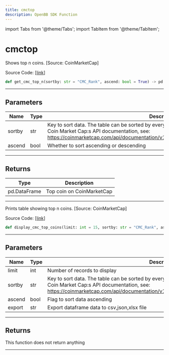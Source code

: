 ```yaml
---
title: cmctop
description: OpenBB SDK Function
---
```


import Tabs from '@theme/Tabs';
import TabItem from '@theme/TabItem';

# cmctop

<Tabs>
<TabItem value="model" label="Model" default>

Shows top n coins. [Source: CoinMarketCap]

Source Code: [[link](https://github.com/OpenBB-finance/OpenBBTerminal/tree/main/openbb_terminal/cryptocurrency/discovery/coinmarketcap_model.py#L27)]

```python
def get_cmc_top_n(sortby: str = "CMC_Rank", ascend: bool = True) -> pd.DataFrame
```
---
## Parameters

| Name | Type | Description | Default | Optional |
| ---- | ---- | ----------- | ------- | -------- |
| sortby | str | Key to sort data. The table can be sorted by every of its columns. Refer to<br/>Coin Market Cap:s API documentation, see:<br/>https://coinmarketcap.com/api/documentation/v1/#operation/getV1CryptocurrencyListingsLatest | CMC_Rank | True |
| ascend | bool | Whether to sort ascending or descending | True | True |

---
## Returns

| Type | Description |
| ---- | ----------- |
| pd.DataFrame | Top coin on CoinMarketCap |

---


</TabItem>
<TabItem value="view" label="View">

Prints table showing top n coins. [Source: CoinMarketCap]

Source Code: [[link](https://github.com/OpenBB-finance/OpenBBTerminal/tree/main/openbb_terminal/cryptocurrency/discovery/coinmarketcap_view.py#L17)]

```python
def display_cmc_top_coins(limit: int = 15, sortby: str = "CMC_Rank", ascend: bool = True, export: str = "") -> None
```
---
## Parameters

| Name | Type | Description | Default | Optional |
| ---- | ---- | ----------- | ------- | -------- |
| limit | int | Number of records to display | 15 | True |
| sortby | str | Key to sort data. The table can be sorted by every of its columns. Refer to<br/>Coin Market Cap:s API documentation, see:<br/>https://coinmarketcap.com/api/documentation/v1/#operation/getV1CryptocurrencyListingsLatest | CMC_Rank | True |
| ascend | bool | Flag to sort data ascending | True | True |
| export | str | Export dataframe data to csv,json,xlsx file |  | True |

---
## Returns

This function does not return anything

---


</TabItem>
</Tabs>
